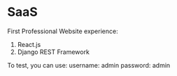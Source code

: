 # SaaS
First Professional Website experience:
1. React.js
2. Django REST Framework

To test, you can use:
username: admin
password: admin

